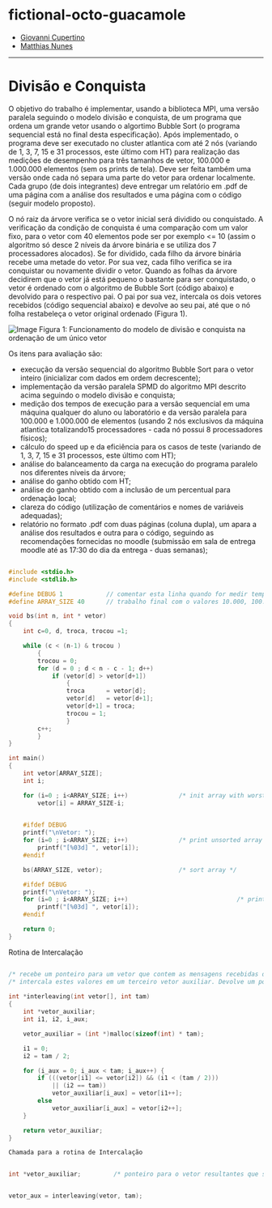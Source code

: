 # fictional-octo-guacamole

* [Giovanni Cupertino](http://www.github.com/GiovanniCuper)
* [Matthias Nunes](http://www.github.com/execb5)

---

# Divisão e Conquista

O objetivo do trabalho é implementar, usando a biblioteca MPI, uma versão
paralela seguindo o modelo divisão e conquista, de um programa que ordena um
grande vetor usando o algortimo Bubble Sort (o programa sequencial está no
final desta especificação). Após implementado, o programa deve ser executado no
cluster atlantica com até 2 nós (variando de 1, 3, 7, 15 e 31 processos, este
último com HT) para realização das medições de desempenho para três tamanhos de
vetor, 100.000 e 1.000.000 elementos (sem os prints de tela). Deve ser feita
também uma versão onde cada nó separa uma parte do vetor para ordenar
localmente. Cada grupo (de dois integrantes) deve entregar um relatório em .pdf
de uma página com a análise dos resultados e uma página com o código (seguir
modelo proposto).

O nó raiz da árvore verifica se o vetor inicial será dividido ou conquistado. A
verificação da condição de conquista é uma comparação com um valor fixo, para o
vetor com 40 elementos pode ser por exemplo <= 10 (assim o algoritmo só desce 2
níveis da árvore binária e se utiliza dos 7 processadores alocados). Se for
dividido, cada filho da árvore binária recebe uma metade do vetor. Por sua vez,
cada filho verifica se ira conquistar ou novamente dividir o vetor. Quando as
folhas da árvore decidirem que o vetor já está pequeno o bastante para ser
conquistado, o vetor é ordenado com o algoritmo de Bubble Sort (código abaixo)
e devolvido para o respectivo pai. O pai por sua vez, intercala os dois vetores
recebidos (código sequencial abaixo) e devolve ao seu pai, até que o nó folha
restabeleça o vetor original ordenado (Figura 1).

![Image](https://github.com/execb5/fictional-octo-guacamole/raw/master/data/fig.gif)
Figura 1: Funcionamento do modelo de divisão e conquista na ordenação de um único vetor

Os itens para avaliação são:

* execução da versão sequencial do algoritmo Bubble Sort para o vetor inteiro
  (inicializar com dados em ordem decrescente);
* implementação da versão paralela SPMD do algoritmo MPI descrito acima
  seguindo o modelo divisão e conquista;
* medição dos tempos de execução para a versão sequencial em uma máquina
  qualquer do aluno ou laboratório e da versão paralela para 100.000 e 1.000.000
  de elementos (usando 2 nós exclusivos da máquina atlantica totalizando15
  processadores - cada nó possui 8 processadores físicos);
* cálculo do speed up e da eficiência para os casos de teste (variando de 1, 3,
  7, 15 e 31 processos, este último com HT);
* análise do balanceamento da carga na execução do programa paralelo nos
  diferentes níveis da árvore;
* análise do ganho obtido com HT;
* análise do ganho obtido com a inclusão de um percentual para ordenação local;
* clareza do código (utilização de comentários e nomes de variáveis adequadas);
* relatório no formato .pdf com duas páginas (coluna dupla), um apara a análise
  dos resultados e outra para o código, seguindo as recomendações fornecidas no
  moodle (submissão em sala de entrega moodle até as 17:30 do dia da entrega -
  duas semanas);

```c

#include <stdio.h>
#include <stdlib.h>

#define DEBUG 1            // comentar esta linha quando for medir tempo
#define ARRAY_SIZE 40      // trabalho final com o valores 10.000, 100.000, 1.000.000

void bs(int n, int * vetor)
{
    int c=0, d, troca, trocou =1;

    while (c < (n-1) & trocou )
        {
        trocou = 0;
        for (d = 0 ; d < n - c - 1; d++)
            if (vetor[d] > vetor[d+1])
                {
                troca      = vetor[d];
                vetor[d]   = vetor[d+1];
                vetor[d+1] = troca;
                trocou = 1;
                }
        c++;
        }
}

int main()
{
    int vetor[ARRAY_SIZE];
    int i;

    for (i=0 ; i<ARRAY_SIZE; i++)              /* init array with worst case for sorting */
        vetor[i] = ARRAY_SIZE-i;
   

    #ifdef DEBUG
    printf("\nVetor: ");
    for (i=0 ; i<ARRAY_SIZE; i++)              /* print unsorted array */
        printf("[%03d] ", vetor[i]);
    #endif

    bs(ARRAY_SIZE, vetor);                     /* sort array */

    #ifdef DEBUG
    printf("\nVetor: ");
    for (i=0 ; i<ARRAY_SIZE; i++)                              /* print sorted array */
        printf("[%03d] ", vetor[i]);
    #endif

    return 0;
}

```

Rotina de Intercalação


```c

/* recebe um ponteiro para um vetor que contem as mensagens recebidas dos filhos e            */
/* intercala estes valores em um terceiro vetor auxiliar. Devolve um ponteiro para este vetor */          */
 
int *interleaving(int vetor[], int tam)
{
	int *vetor_auxiliar;
	int i1, i2, i_aux;

	vetor_auxiliar = (int *)malloc(sizeof(int) * tam);

	i1 = 0;
	i2 = tam / 2;

	for (i_aux = 0; i_aux < tam; i_aux++) {
		if (((vetor[i1] <= vetor[i2]) && (i1 < (tam / 2)))
		    || (i2 == tam))
			vetor_auxiliar[i_aux] = vetor[i1++];
		else
			vetor_auxiliar[i_aux] = vetor[i2++];
	}

	return vetor_auxiliar;
}

Chamada para a rotina de Intercalação

```


```c

int *vetor_auxiliar;         /* ponteiro para o vetor resultantes que sera alocado dentro da rotina */

```


```c

vetor_aux = interleaving(vetor, tam);

```

